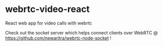 # webrtc-video-react
React web app for video calls with webrtc

Check out the socket server which helps connect clients over WebRTC @ https://github.com/newaritra/webrtc-node-socket !

